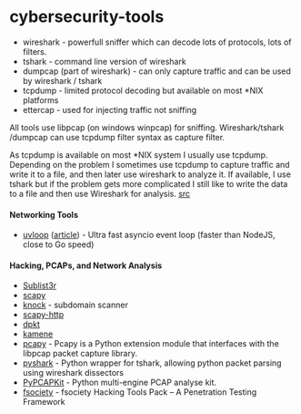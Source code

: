 # cybersecurity-tools



- wireshark - powerfull sniffer which can decode lots of protocols, lots of filters.
- tshark - command line version of wireshark
- dumpcap (part of wireshark) - can only capture traffic and can be used by wireshark / tshark
- tcpdump - limited protocol decoding but available on most *NIX platforms
- ettercap - used for injecting traffic not sniffing

All tools use libpcap (on windows winpcap) for sniffing. Wireshark/tshark /dumpcap can use tcpdump filter syntax as capture filter.

As tcpdump is available on most \*NIX system I usually use tcpdump. Depending on the problem I sometimes use tcpdump to capture traffic and write it to a file, and then later use wireshark to analyze it. If available, I use tshark but if the problem gets more complicated I still like to write the data to a file and then use Wireshark for analysis.
[src](https://networkengineering.stackexchange.com/questions/10073/difference-between-sniffer-tools)



#### Networking Tools
- [uvloop](https://github.com/MagicStack/uvloop) ([article](https://magic.io/blog/uvloop-blazing-fast-python-networking/)) - Ultra fast asyncio event loop (faster than NodeJS, close to Go speed)


#### Hacking, PCAPs, and Network Analysis
- [Sublist3r](https://github.com/aboul3la/Sublist3r)
- [scapy](https://github.com/secdev/scapy)
- [knock](https://github.com/guelfoweb/knock) - subdomain scanner
- [scapy-http](https://github.com/invernizzi/scapy-http)
- [dpkt](https://github.com/kbandla/dpkt)
- [kamene](https://github.com/phaethon/kamene)
- [pcapy](https://github.com/SecureAuthCorp/pcapy) - Pcapy is a Python extension module that interfaces with the libpcap packet capture library.
- [pyshark](https://github.com/KimiNewt/pyshark) - Python wrapper for tshark, allowing python packet parsing using wireshark dissectors
- [PyPCAPKit](https://github.com/JarryShaw/PyPCAPKit) - Python multi-engine PCAP analyse kit.
- [fsociety](https://github.com/Manisso/fsociety) - fsociety Hacking Tools Pack – A Penetration Testing Framework
